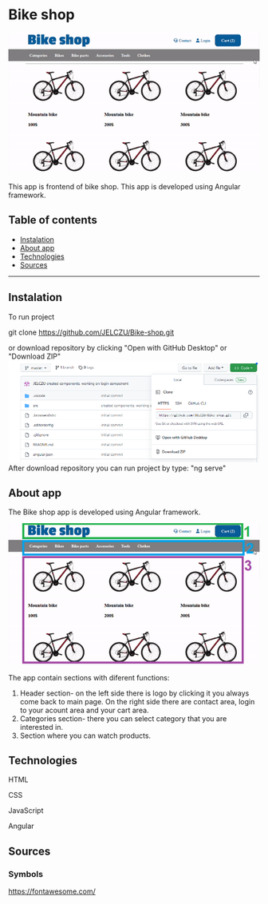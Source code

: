 # Bike shop
![The app](https://github.com/JELCZU/Bike-shop/blob/master/img/The%20app.PNG)

This app is frontend of bike shop. This app is developed using Angular framework.
## Table of contents
* [Instalation](#Instalation)
* [About app](#About-app)
* [Technologies](#Technologies)
* [Sources](#Sources)

---
## Instalation
To run project

git clone https://github.com/JELCZU/Bike-shop.git

or download repository by clicking "Open with GitHub Desktop" or "Download ZIP"
![How to download](https://github.com/JELCZU/Bike-shop/blob/master/img/How%20to%20download.PNG) 
After download repository you can run project by type:
"ng serve"
## About app
The Bike shop app is developed using  Angular framework.

![The app how to](https://github.com/JELCZU/Bike-shop/blob/master/img/The%20app%20how%20to.PNG)

The app contain sections with diferent functions:
1. Header section- on the left side there is logo by clicking it you always come back to main page. On the right side there are contact area, login to your acount area and your cart area.
2. Categories section- there you can select category that you are interested in.
3. Section where you can watch products.

## Technologies
HTML

CSS

JavaScript

Angular
## Sources
### Symbols
https://fontawesome.com/
